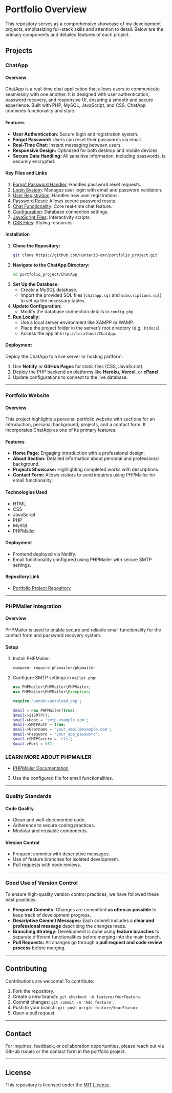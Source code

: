 
# Portfolio Overview

This repository serves as a comprehensive showcase of my development projects, emphasizing full-stack skills and attention to detail. Below are the primary components and detailed features of each project.

## Projects

### ChatApp

#### Overview
ChatApp is a real-time chat application that allows users to communicate seamlessly with one another. It is designed with user authentication, password recovery, and responsive UI, ensuring a smooth and secure experience. Built with PHP, MySQL, JavaScript, and CSS, ChatApp combines functionality and style.

#### Features
- **User Authentication:** Secure login and registration system.
- **Forgot Password:** Users can reset their passwords via email.
- **Real-Time Chat:** Instant messaging between users.
- **Responsive Design:** Optimized for both desktop and mobile devices.
- **Secure Data Handling:** All sensitive information, including passwords, is securely encrypted.

#### Key Files and Links
1. [Forgot Password Handler](https://github.com/Hunter13-cmr/portfolio_project/blob/main/ChatApp/forgot-password.php): Handles password reset requests.
2. [Login System](https://github.com/Hunter13-cmr/portfolio_project/blob/main/ChatApp/login.php): Manages user login with email and password validation.
3. [User Registration](https://github.com/Hunter13-cmr/portfolio_project/blob/main/ChatApp/register.php): Handles new user registrations.
4. [Password Reset](https://github.com/Hunter13-cmr/portfolio_project/blob/main/ChatApp/reset-password.php): Allows secure password resets.
5. [Chat Functionality](https://github.com/Hunter13-cmr/portfolio_project/blob/main/ChatApp/chat.php): Core real-time chat feature.
6. [Configuration](https://github.com/Hunter13-cmr/portfolio_project/blob/main/ChatApp/config.php): Database connection settings.
7. [JavaScript Files](https://github.com/Hunter13-cmr/portfolio_project/tree/main/ChatApp/javascript): Interactivity scripts.
8. [CSS Files](https://github.com/Hunter13-cmr/portfolio_project/tree/main/ChatApp/css): Styling resources.

#### Installation
1. **Clone the Repository:**
   ```bash
   git clone https://github.com/Hunter13-cmr/portfolio_project.git
   ```
2. **Navigate to the ChatApp Directory:**
   ```bash
   cd portfolio_project/ChatApp
   ```
3. **Set Up the Database:**
   - Create a MySQL database.
   - Import the provided SQL files (`chatapp.sql` and `subscriptions.sql`) to set up the necessary tables.
4. **Update Configuration:**
   - Modify the database connection details in `config.php`.
5. **Run Locally:**
   - Use a local server environment like XAMPP or WAMP.
   - Place the project folder in the server’s root directory (e.g., `htdocs`).
   - Access the app at `http://localhost/ChatApp`.

#### Deployment
Deploy the ChatApp to a live server or hosting platform:
1. Use **Netlify** or **GitHub Pages** for static files (CSS, JavaScript).
2. Deploy the PHP backend on platforms like **Heroku**, **Vercel**, or **cPanel**.
3. Update configurations to connect to the live database.

---

### Portfolio Website

#### Overview
This project highlights a personal portfolio website with sections for an introduction, personal background, projects, and a contact form. It incorporates ChatApp as one of its primary features.

#### Features
- **Home Page:** Engaging introduction with a professional design.
- **About Section:** Detailed information about personal and professional background.
- **Projects Showcase:** Highlighting completed works with descriptions.
- **Contact Form:** Allows visitors to send inquiries using PHPMailer for email functionality.

#### Technologies Used
- HTML
- CSS
- JavaScript
- PHP
- MySQL
- PHPMailer

#### Deployment
- Frontend deployed via Netlify.
- Email functionality configured using PHPMailer with secure SMTP settings.

#### Repository Link
- [Portfolio Project Repository](https://github.com/Hunter13-cmr/portfolio_project)

---

### PHPMailer Integration

#### Overview
PHPMailer is used to enable secure and reliable email functionality for the contact form and password recovery system.

#### Setup
1. Install PHPMailer:
   ```bash
   composer require phpmailer/phpmailer
   ```
2. Configure SMTP settings in `mailer.php`:
   ```php
   use PHPMailer\PHPMailer\PHPMailer;
   use PHPMailer\PHPMailer\Exception;

   require 'vendor/autoload.php';

   $mail = new PHPMailer(true);
   $mail->isSMTP();
   $mail->Host = 'smtp.example.com';
   $mail->SMTPAuth = true;
   $mail->Username = 'your_email@example.com';
   $mail->Password = 'your_app_password';
   $mail->SMTPSecure = 'tls';
   $mail->Port = 587;
   ```
### LEARN MORE ABOUT PHPMAILER
- [PHPMailer Documentation](https://github.com/PHPMailer/PHPMailer)

3. Use the configured file for email functionalities.

---

### Quality Standards

#### Code Quality
- Clean and well-documented code.
- Adherence to secure coding practices.
- Modular and reusable components.

#### Version Control
- Frequent commits with descriptive messages.
- Use of feature branches for isolated development.
- Pull requests with code reviews.

---

### Good Use of Version Control
To ensure high-quality version control practices, we have followed these best practices:

- **Frequent Commits:** Changes are committed **as often as possible** to keep track of development progress.
- **Descriptive Commit Messages:** Each commit includes a **clear and professional message** describing the changes made.
- **Branching Strategy:** Development is done using **feature branches** to separate different functionalities before merging into the main branch.
- **Pull Requests:** All changes go through a **pull request and code review process** before merging.

---

## Contributing
Contributions are welcome! To contribute:
1. Fork the repository.
2. Create a new branch: `git checkout -b feature/YourFeature`.
3. Commit changes: `git commit -m 'Add feature'`.
4. Push to your branch: `git push origin feature/YourFeature`.
5. Open a pull request.

---
## Contact
For inquiries, feedback, or collaboration opportunities, please reach out via GitHub Issues or the contact form in the portfolio project.

---

## License
This repository is licensed under the [MIT License](https://opensource.org/licenses/MIT).
